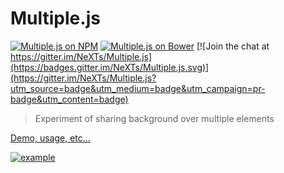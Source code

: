 # Multiple.js
[![Multiple.js on NPM](https://img.shields.io/npm/v/multiple.svg)](https://www.npmjs.com/package/multiple) 
[![Multiple.js on Bower](https://img.shields.io/bower/v/multiple.svg)](http://bower.io/search/?q=multiple)
[![Join the chat at https://gitter.im/NeXTs/Multiple.js](https://badges.gitter.im/NeXTs/Multiple.js.svg)](https://gitter.im/NeXTs/Multiple.js?utm_source=badge&utm_medium=badge&utm_campaign=pr-badge&utm_content=badge)

> Experiment of sharing background over multiple elements

[Demo, usage, etc…](http://nexts.github.io/Multiple.js/)

[![example](http://nexts.github.io/Multiple.js/dist/images/demo.jpg)](http://nexts.github.io/Multiple.js/)